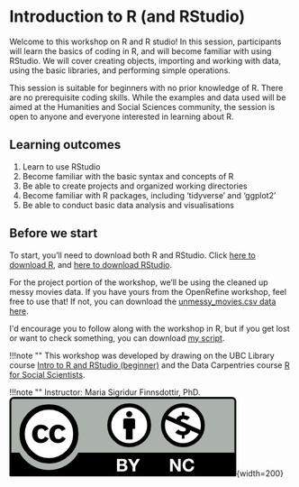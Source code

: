 # Introduction  to R (and RStudio)

Welcome to this workshop on R and R studio! In this session, participants will learn the basics of coding in R, and will become familiar with using RStudio. We will cover creating objects, importing and working with data, using the basic libraries, and performing simple operations.  

This session is suitable for beginners with no prior knowledge of R. There are no prerequisite coding skills. While the examples and data used will be aimed at the Humanities and Social Sciences community, the session is open to anyone and everyone interested in learning about R.

## Learning outcomes 

1.	Learn to use RStudio
2.	Become familiar with the basic syntax and concepts of R
3.	Be able to create projects and organized working directories
4.	Become familiar with R packages, including ‘tidyverse’ and ‘ggplot2’
5.	Be able to conduct basic data analysis and visualisations

## Before we start
To start, you’ll need to download both R and RStudio. Click [here to download R](https://muug.ca/mirror/cran/), and [here to download RStudio](https://posit.co/download/rstudio-desktop/). 

For the project portion of the workshop, we’ll be using the cleaned up messy movies data. If you have yours from the OpenRefine workshop, feel free to use that! If not, you can download the [unmessy_movies.csv data here](./content/unmessy_movies.csv). 

I'd encourage you to follow along with the workshop in R, but if you get lost or want to check something, you can download [my script](./content/final_script.R).

!!!note ""
    This workshop was developed by drawing on the UBC Library course [Intro to R and RStudio (beginner)](https://ubc-library-rc.github.io/IntroR/) and the Data Carpentries course [R for Social Scientists](https://datacarpentry.github.io/r-socialsci/index.html).

!!!note ""
    Instructor: Maria Sigridur Finnsdottir, PhD. 
    ![copyright](./content/by-nc.png){width=200}